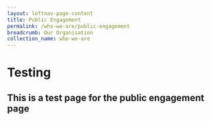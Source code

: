 ```yaml
---
layout: leftnav-page-content
title: Public Engagement
permalink: /who-we-are/public-engagement
breadcrumb: Our Organisation
collection_name: who-we-are
---
```

# Testing
## This is a test page for the public engagement page
